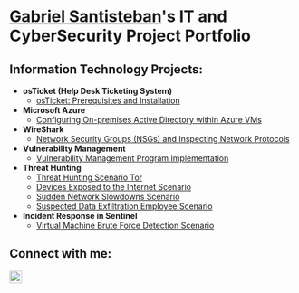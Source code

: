 <h1><a href="https://www.linkedin.com/in/gabriel-santisteban-310343294/">Gabriel Santisteban</a>'s IT and CyberSecurity Project Portfolio</h1>

<h2> Information Technology Projects:</h2>

- <b>osTicket (Help Desk Ticketing System)</b>
  - [osTicket: Prerequisites and Installation](https://github.com/gabesanjose23/osticket-prereqs)
- <b>Microsoft Azure</b>
  - [Configuring On-premises Active Directory within Azure VMs](https://github.com/gabesanjose23/configure-ad)
- <b>WireShark</b>
  - [Network Security Groups (NSGs) and Inspecting Network Protocols](https://github.com/gabesanjose23/azure-network-protocols)
- <b>Vulnerability Management </b>
  - [Vulnerability Management Program Implementation](https://github.com/gabesanjose23/vulnerability-management-program/tree/main)
- <b>Threat Hunting</b>
  - [Threat Hunting Scenario Tor](https://github.com/gabesanjose23/threat-hunting-scenario-tor)
  - [Devices Exposed to the Internet Scenario](https://github.com/gabesanjose23/Devices-Exposed-to-the-Internet)
  - [Sudden Network Slowdowns Scenario](https://github.com/gabesanjose23/Sudden-Network-Slowdowns)
  - [Suspected Data Exfiltration Employee Scenario](https://github.com/gabesanjose23/Suspected-Data-Exfiltration-Employee)
- <b>  Incident Response in Sentinel </b>
  - [Virtual Machine Brute Force Detection Scenario](https://github.com/gabesanjose23/Virtual-Machine-Brute-Force-Detection)

<h2>Connect with me:</h2>


[<img align="left" alt="Josh | LinkedIn" width="22px" src="https://cdn.jsdelivr.net/npm/simple-icons@v3/icons/linkedin.svg" />][linkedin]




[linkedin]: https://www.linkedin.com/in/gabriel-santisteban-310343294/
